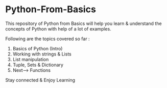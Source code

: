 # Python-From-Basics
This repository of Python from Basics will help you learn & understand the concepts of Python with help of a lot of examples.

Following are the topics covered so far :
  1. Basics of Python (Intro)
  2. Working with strings & Lists
  3. List manipulation
  4. Tuple, Sets & Dictionary
  5. Next--> Functions

Stay connected & Enjoy Learning
